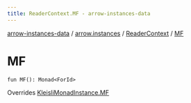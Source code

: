 ```yaml
---
title: ReaderContext.MF - arrow-instances-data
---
```


[arrow-instances-data](../../index.html) / [arrow.instances](../index.html) / [ReaderContext](index.html) / [MF](./-m-f.html)

# MF

`fun MF(): Monad<ForId>`

Overrides [KleisliMonadInstance.MF](../-kleisli-monad-instance/-m-f.html)


